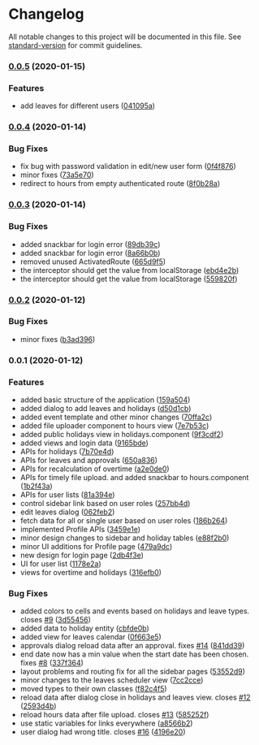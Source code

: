 # Changelog

All notable changes to this project will be documented in this file. See [standard-version](https://github.com/conventional-changelog/standard-version) for commit guidelines.

### [0.0.5](https://github.com/varijkapil13/workday-manager-frontend/compare/v0.0.4...v0.0.5) (2020-01-15)


### Features

* add leaves for different users ([041095a](https://github.com/varijkapil13/workday-manager-frontend/commit/041095abba2375c1b824276874a92efb4094a4fb))

### [0.0.4](https://github.com/varijkapil13/workday-manager-frontend/compare/v0.0.3...v0.0.4) (2020-01-14)


### Bug Fixes

* fix bug with password validation in edit/new user form ([0f4f876](https://github.com/varijkapil13/workday-manager-frontend/commit/0f4f876db5a7dec07e14289d9c563802903ec527))
* minor fixes ([73a5e70](https://github.com/varijkapil13/workday-manager-frontend/commit/73a5e70867a4cf1fda72edde2d3360c950f8c389))
* redirect to hours from empty authenticated route ([8f0b28a](https://github.com/varijkapil13/workday-manager-frontend/commit/8f0b28a992aed82fad0d2798df9446d0cff76821))

### [0.0.3](https://github.com/varijkapil13/workday-manager-frontend/compare/v0.0.2...v0.0.3) (2020-01-14)


### Bug Fixes

* added snackbar for login error ([89db39c](https://github.com/varijkapil13/workday-manager-frontend/commit/89db39cdd03d40a5259286d2a27c6f77bbe2fab8))
* added snackbar for login error ([8a66b0b](https://github.com/varijkapil13/workday-manager-frontend/commit/8a66b0be45a04f419bd40d60fb600b5118b7c45d))
* removed unused ActivatedRoute ([665d9f5](https://github.com/varijkapil13/workday-manager-frontend/commit/665d9f5cef2133007121de7fdc7f304f9357929c))
* the interceptor should get the value from localStorage ([ebd4e2b](https://github.com/varijkapil13/workday-manager-frontend/commit/ebd4e2bf6ace2cdbf7f08c028bc270109e359b8f))
* the interceptor should get the value from localStorage ([559820f](https://github.com/varijkapil13/workday-manager-frontend/commit/559820f641a1e800fd15bb2e7a981cd9f3162ede))

### [0.0.2](https://github.com/varijkapil13/workday-manager-frontend/compare/v0.0.1...v0.0.2) (2020-01-12)


### Bug Fixes

* minor fixes ([b3ad396](https://github.com/varijkapil13/workday-manager-frontend/commit/b3ad396f998983a570aea66d30ed3b97b1cba11a))

### 0.0.1 (2020-01-12)


### Features

* added basic structure of the application ([159a504](https://github.com/varijkapil13/workday-manager-frontend/commit/159a504e62455e2faee809d27bfd8f113b71f6ca))
* added dialog to add leaves and holidays ([d50d1cb](https://github.com/varijkapil13/workday-manager-frontend/commit/d50d1cb8837d21d0a9ebe680e51c0b67f4d08c2a))
* added event template and other minor changes ([70ffa2c](https://github.com/varijkapil13/workday-manager-frontend/commit/70ffa2c5d8126180358826a6348ba76172640844))
* added file uploader component to hours view ([7e7b53c](https://github.com/varijkapil13/workday-manager-frontend/commit/7e7b53c7d9f4da61b8cc8b34cdc66d00f9e190ea))
* added public holidays view in holidays.component ([9f3cdf2](https://github.com/varijkapil13/workday-manager-frontend/commit/9f3cdf2d8c2ec1421c4683df60f03737a1734ab8))
* added views and login data ([9165bde](https://github.com/varijkapil13/workday-manager-frontend/commit/9165bde7e7c3723feef3f00cbf44439fc777042a))
* APIs for holidays ([7b70e4d](https://github.com/varijkapil13/workday-manager-frontend/commit/7b70e4d9ff57dcfcd82f1d80c5faf1514e669db0))
* APIs for leaves and approvals ([650a836](https://github.com/varijkapil13/workday-manager-frontend/commit/650a836a27c0836134c67f1e2d6e78e85eb54030))
* APIs for recalculation of overtime ([a2e0de0](https://github.com/varijkapil13/workday-manager-frontend/commit/a2e0de0e3eee2670e1a5a88e1f6c53efbfeba83c))
* APIs for timely file upload. and added snackbar to hours.component ([1b2f43a](https://github.com/varijkapil13/workday-manager-frontend/commit/1b2f43ae47285f2cc3112c72274ebd682678abfe))
* APIs for user lists ([81a394e](https://github.com/varijkapil13/workday-manager-frontend/commit/81a394e95c1f35abeaaf8bcd84e8847411dd822a))
* control sidebar link based on user roles ([257bb4d](https://github.com/varijkapil13/workday-manager-frontend/commit/257bb4d5692eb26bea7701a54097c805cc838744))
* edit leaves dialog ([062feb2](https://github.com/varijkapil13/workday-manager-frontend/commit/062feb256b9f793f08bfeaec9cb10fb3b3afc775))
* fetch data for all or single user based on user roles ([186b264](https://github.com/varijkapil13/workday-manager-frontend/commit/186b26405213ba4cacdcf1fbdda71bdb7ce709dd))
* implemented Profile APIs ([3459e1e](https://github.com/varijkapil13/workday-manager-frontend/commit/3459e1e8169fd1e25b1a380d856dc72f1408b401))
* minor design changes to sidebar and holiday tables ([e88f2b0](https://github.com/varijkapil13/workday-manager-frontend/commit/e88f2b04929fec57e2d6111d28664b2f84023b5b))
* minor UI additions for Profile page ([479a9dc](https://github.com/varijkapil13/workday-manager-frontend/commit/479a9dc3083fbc60d4082a3eb7fd66ce294ff479))
* new design for login page ([2db4f3e](https://github.com/varijkapil13/workday-manager-frontend/commit/2db4f3e1a2016a85bf6557d562461a4e67bc3894))
* UI for user list ([1178e2a](https://github.com/varijkapil13/workday-manager-frontend/commit/1178e2a880e8c2bd0d1306d831ba6a8c8d88bc33))
* views for overtime and holidays ([316efb0](https://github.com/varijkapil13/workday-manager-frontend/commit/316efb01246f8a2ed5b9189a7139a915f5595e0e))


### Bug Fixes

* added colors to cells and events based on holidays and leave types. closes [#9](https://github.com/varijkapil13/workday-manager-frontend/issues/9) ([3d55456](https://github.com/varijkapil13/workday-manager-frontend/commit/3d55456eafda7276c775a45d61c2d44a282c172b))
* added data to holiday entity ([cbfde0b](https://github.com/varijkapil13/workday-manager-frontend/commit/cbfde0b1fd080c060917c82117b550aa865489df))
* added view for leaves calendar ([0f663e5](https://github.com/varijkapil13/workday-manager-frontend/commit/0f663e5a98c1abf23a1dc850a2251fec6e8aeda2))
* approvals dialog reload data after an approval. fixes [#14](https://github.com/varijkapil13/workday-manager-frontend/issues/14) ([841dd39](https://github.com/varijkapil13/workday-manager-frontend/commit/841dd392ae6f9b7cd4c1608607bf35389fe69742))
* end date now has a min value when the start date has been chosen. fixes [#8](https://github.com/varijkapil13/workday-manager-frontend/issues/8) ([337f364](https://github.com/varijkapil13/workday-manager-frontend/commit/337f364e476f54959aedf71317d1ac061a75432d))
* layout problems and routing fix for all the sidebar pages ([53552d9](https://github.com/varijkapil13/workday-manager-frontend/commit/53552d92c0a1bdc4ba7f71f8058df9436d77a047))
* minor changes to the leaves scheduler view ([7cc2cce](https://github.com/varijkapil13/workday-manager-frontend/commit/7cc2cce8f4d3bf5f432bb39707d9a1929d64f42d))
* moved types to their own classes ([f82c4f5](https://github.com/varijkapil13/workday-manager-frontend/commit/f82c4f59edb4785d91fa3250f52fff82b5f84de3))
* reload data after dialog close in holidays and leaves view. closes [#12](https://github.com/varijkapil13/workday-manager-frontend/issues/12) ([2593d4b](https://github.com/varijkapil13/workday-manager-frontend/commit/2593d4b6b9f50bc205ffeeb34832bc1e02e03306))
* reload hours data after file upload. closes [#13](https://github.com/varijkapil13/workday-manager-frontend/issues/13) ([585252f](https://github.com/varijkapil13/workday-manager-frontend/commit/585252f23cf57252619c90d892c2324da9d49b55))
* use static variables for links everywhere ([a8566b2](https://github.com/varijkapil13/workday-manager-frontend/commit/a8566b29054e08c39ae6e2e4d5a690463640b0a5))
* user dialog had wrong title. closes [#16](https://github.com/varijkapil13/workday-manager-frontend/issues/16) ([4196e20](https://github.com/varijkapil13/workday-manager-frontend/commit/4196e2054b00b43a40beeb564d66bb02e127f420))
